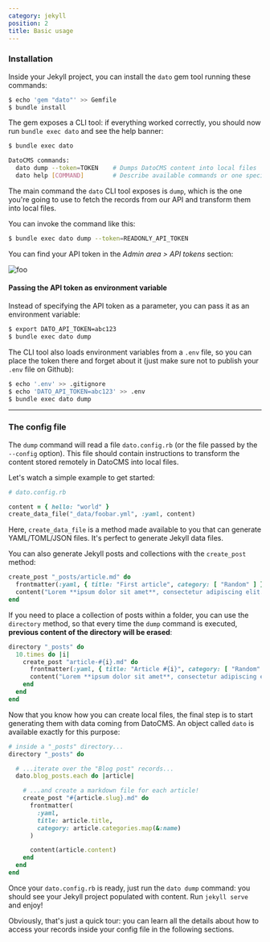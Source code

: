 ```yaml
---
category: jekyll
position: 2
title: Basic usage
---
```


### Installation

Inside your Jekyll project, you can install the `dato` gem tool running these commands:

```bash
$ echo 'gem "dato"' >> Gemfile
$ bundle install
```

The gem exposes a CLI tool: if everything worked correctly, you should now run `bundle exec dato` and see the help banner:

```bash
$ bundle exec dato

DatoCMS commands:
  dato dump --token=TOKEN    # Dumps DatoCMS content into local files
  dato help [COMMAND]        # Describe available commands or one specific command
```

The main command the `dato` CLI tool exposes is `dump`, which is the one you're going to use to fetch the records from our API and transform them into local files.

You can invoke the command like this:

```bash
$ bundle exec dato dump --token=READONLY_API_TOKEN
```

You can find your API token in the *Admin area > API tokens* section:

![foo](/images/api-token.png)

#### Passing the API token as environment variable

Instead of specifying the API token as a parameter, you can pass it as an environment variable:

```bash
$ export DATO_API_TOKEN=abc123
$ bundle exec dato dump
```

The CLI tool also loads environment variables from a `.env` file, so you can place the token there and forget about it (just make sure not to publish your `.env` file on Github):

```bash
$ echo '.env' >> .gitignore
$ echo 'DATO_API_TOKEN=abc123' >> .env
$ bundle exec dato dump
```

---

### The config file

The `dump` command will read a file `dato.config.rb` (or the file passed by the `--config` option). This file should contain instructions to transform the content stored remotely in DatoCMS into local files.

Let's watch a simple example to get started:

```ruby
# dato.config.rb

content = { hello: "world" }
create_data_file("_data/foobar.yml", :yaml, content)
```

Here, `create_data_file` is a method made available to you that can generate YAML/TOML/JSON files. It's perfect to generate Jekyll data files.

You can also generate Jekyll posts and collections with the `create_post` method:

```ruby
create_post "_posts/article.md" do
  frontmatter(:yaml, { title: "First article", category: [ "Random" ] })
  content("Lorem **ipsum dolor sit amet**, consectetur adipiscing elit.")
end
```

If you need to place a collection of posts within a folder, you can use the `directory` method, so that every time the `dump` command is executed, **previous content of the directory will be erased**:

```ruby
directory "_posts" do
  10.times do |i|
    create_post "article-#{i}.md" do
      frontmatter(:yaml, { title: "Article #{i}", category: [ "Random" ] })
      content("Lorem **ipsum dolor sit amet**, consectetur adipiscing elit.")
    end
  end
end
```

Now that you know how you can create local files, the final step is to start generating them with data coming from DatoCMS. An object called `dato` is available exactly for this purpose:

```ruby
# inside a "_posts" directory...
directory "_posts" do

  # ...iterate over the "Blog post" records...
  dato.blog_posts.each do |article|

    # ...and create a markdown file for each article!
    create_post "#{article.slug}.md" do
      frontmatter(
        :yaml,
        title: article.title,
        category: article.categories.map(&:name)
      )

      content(article.content)
    end
  end
end
```

Once your `dato.config.rb` is ready, just run the `dato dump` command: you should see your Jekyll project populated with content. Run `jekyll serve` and enjoy!

Obviously, that's just a quick tour: you can learn all the details about how to access your records inside your config file in the following sections.
